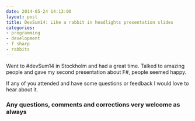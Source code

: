 ```yaml
---
date: 2014-05-24 14:13:00
layout: post
title: DevSum14: Like a rabbit in headlights presentation slides
categories:
- programming 
- development
- f sharp
- rabbits
---
```


Went to #devSum14 in Stockholm and had a great time. Talked to amazing people and gave my second presentation about F#, people seemed happy. 

<script async class="speakerdeck-embed" data-id="64cd51d0c57f0131946306305ec17342" data-ratio="1.33333333333333" src="//speakerdeck.com/assets/embed.js"></script>

If any of you attended and have some questions or feedback I would love to hear about it.

### Any questions, comments and corrections very welcome as always


